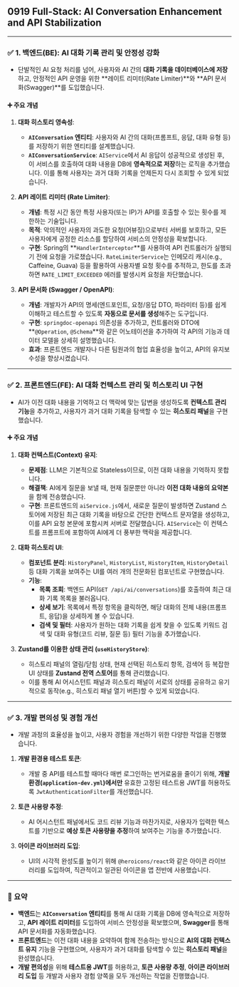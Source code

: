 ## 0919 Full-Stack: AI Conversation Enhancement and API Stabilization

---

### ✅ 1. 백엔드(BE): AI 대화 기록 관리 및 안정성 강화

*   단발적인 AI 요청 처리를 넘어, 사용자와 AI 간의 **대화 기록을 데이터베이스에 저장**하고, 안정적인 API 운영을 위한 **레이트 리미터(Rate Limiter)**와 **API 문서화(Swagger)**를 도입했습니다.

#### ➕ 주요 개념

1.  **대화 히스토리 영속성**:
    *   **`AIConversation` 엔티티**: 사용자와 AI 간의 대화(프롬프트, 응답, 대화 유형 등)를 저장하기 위한 엔티티를 설계했습니다.
    *   **`AIConversationService`**: `AIService`에서 AI 응답이 성공적으로 생성된 후, 이 서비스를 호출하여 대화 내용을 DB에 **영속적으로 저장**하는 로직을 추가했습니다. 이를 통해 사용자는 과거 대화 기록을 언제든지 다시 조회할 수 있게 되었습니다.

2.  **API 레이트 리미터 (Rate Limiter)**:
    *   **개념**: 특정 시간 동안 특정 사용자(또는 IP)가 API를 호출할 수 있는 횟수를 제한하는 기술입니다.
    *   **목적**: 악의적인 사용자의 과도한 요청(어뷰징)으로부터 서버를 보호하고, 모든 사용자에게 공정한 리소스를 할당하여 서비스의 안정성을 확보합니다.
    *   **구현**: Spring의 **`HandlerInterceptor`**를 사용하여 API 컨트롤러가 실행되기 전에 요청을 가로챘습니다. `RateLimiterService`는 인메모리 캐시(e.g., Caffeine, Guava) 등을 활용하여 사용자별 요청 횟수를 추적하고, 한도를 초과하면 `RATE_LIMIT_EXCEEDED` 에러를 발생시켜 요청을 차단했습니다.

3.  **API 문서화 (Swagger / OpenAPI)**:
    *   **개념**: 개발자가 API의 명세(엔드포인트, 요청/응답 DTO, 파라미터 등)를 쉽게 이해하고 테스트할 수 있도록 **자동으로 문서를 생성**해주는 도구입니다.
    *   **구현**: `springdoc-openapi` 의존성을 추가하고, 컨트롤러와 DTO에 **`@Operation`, `@Schema`**와 같은 어노테이션을 추가하여 각 API의 기능과 데이터 모델을 상세히 설명했습니다.
    *   **효과**: 프론트엔드 개발자나 다른 팀원과의 협업 효율성을 높이고, API의 유지보수성을 향상시켰습니다.

---

### ✅ 2. 프론트엔드(FE): AI 대화 컨텍스트 관리 및 히스토리 UI 구현

*   AI가 이전 대화 내용을 기억하고 더 맥락에 맞는 답변을 생성하도록 **컨텍스트 관리 기능**을 추가하고, 사용자가 과거 대화 기록을 탐색할 수 있는 **히스토리 패널**을 구현했습니다.

#### ➕ 주요 개념

1.  **대화 컨텍스트(Context) 유지**:
    *   **문제점**: LLM은 기본적으로 Stateless이므로, 이전 대화 내용을 기억하지 못합니다.
    *   **해결책**: AI에게 질문을 보낼 때, 현재 질문뿐만 아니라 **이전 대화 내용의 요약본**을 함께 전송했습니다.
    *   **구현**: 프론트엔드의 `aiService.js`에서, 새로운 질문이 발생하면 Zustand 스토어에 저장된 최근 대화 기록을 바탕으로 간단한 컨텍스트 문자열을 생성하고, 이를 API 요청 본문에 포함시켜 서버로 전달했습니다. `AIService`는 이 컨텍스트를 프롬프트에 포함하여 AI에게 더 풍부한 맥락을 제공합니다.

2.  **대화 히스토리 UI**:
    *   **컴포넌트 분리**: `HistoryPanel`, `HistoryList`, `HistoryItem`, `HistoryDetail` 등 대화 기록을 보여주는 UI를 여러 개의 전문화된 컴포넌트로 구현했습니다.
    *   **기능**:
        *   **목록 조회**: 백엔드 API(`GET /api/ai/conversations`)를 호출하여 최근 대화 기록 목록을 불러옵니다.
        *   **상세 보기**: 목록에서 특정 항목을 클릭하면, 해당 대화의 전체 내용(프롬프트, 응답)을 상세하게 볼 수 있습니다.
        *   **검색 및 필터**: 사용자가 원하는 대화 기록을 쉽게 찾을 수 있도록 키워드 검색 및 대화 유형(코드 리뷰, 질문 등) 필터 기능을 추가했습니다.

3.  **Zustand를 이용한 상태 관리 (`useHistoryStore`)**:
    *   히스토리 패널의 열림/닫힘 상태, 현재 선택된 히스토리 항목, 검색어 등 복잡한 UI 상태를 **Zustand 전역 스토어**를 통해 관리했습니다.
    *   이를 통해 AI 어시스턴트 패널과 히스토리 패널이 서로의 상태를 공유하고 유기적으로 동작(e.g., 히스토리 패널 열기 버튼)할 수 있게 되었습니다.

---

### ✅ 3. 개발 편의성 및 경험 개선

*   개발 과정의 효율성을 높이고, 사용자 경험을 개선하기 위한 다양한 작업을 진행했습니다.

1.  **개발 환경용 테스트 토큰**:
    *   개발 중 API를 테스트할 때마다 매번 로그인하는 번거로움을 줄이기 위해, **개발 환경(`application-dev.yml`)에서만** 유효한 고정된 테스트용 JWT를 허용하도록 `JwtAuthenticationFilter`를 개선했습니다.

2.  **토큰 사용량 추정**:
    *   AI 어시스턴트 패널에서도 코드 리뷰 기능과 마찬가지로, 사용자가 입력한 텍스트를 기반으로 **예상 토큰 사용량을 추정**하여 보여주는 기능을 추가했습니다.

3.  **아이콘 라이브러리 도입**:
    *   UI의 시각적 완성도를 높이기 위해 `@heroicons/react`와 같은 아이콘 라이브러리를 도입하여, 직관적이고 일관된 아이콘을 앱 전반에 사용했습니다.

---

### 📌 요약

*   **백엔드**는 **`AIConversation` 엔티티**를 통해 AI 대화 기록을 DB에 영속적으로 저장하고, **API 레이트 리미터**를 도입하여 서비스 안정성을 확보했으며, **Swagger**를 통해 API 문서화를 자동화했습니다.
*   **프론트엔드**는 이전 대화 내용을 요약하여 함께 전송하는 방식으로 **AI의 대화 컨텍스트 유지** 기능을 구현했으며, 사용자가 과거 대화를 탐색할 수 있는 **히스토리 패널**을 완성했습니다.
*   **개발 편의성**을 위해 **테스트용 JWT**를 허용하고, **토큰 사용량 추정**, **아이콘 라이브러리 도입** 등 개발과 사용자 경험 양쪽을 모두 개선하는 작업을 진행했습니다.